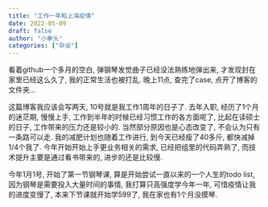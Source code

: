 ```yaml
---
title: "工作一年和上海疫情"
date: 2022-05-09
draft: false
author: "小拳头"
categories: ["杂谈"]
---
```


看着github一个多月的空白, 弹钢琴发觉曲子已经没法熟练地弹出来, 才发现封在家里已经这么久了, 我的正常生活也被打乱. 晚上11点, 查完了case, 点开了博客的文件夹...

这篇博客我应该会写两天, 10号就是我工作1周年的日子了. 去年入职, 经历了1个月的迷茫期, 慢慢上手, 工作到半年的时候已经习惯工作的各方面呢了, 比起在读硕士的日子, 工作带来的压力还是较小的. 当然部分原因也是心态改变了, 不会认为只有一条路可以走. 我的减肥计划也随着工作进行, 到今天已经瘦了40多斤, 都快减掉1/4个我了. 今年开始开始上手更业务相关的需求, 已经把组里的代码弄熟了, 而技术提升主要是通过看书带来的, 进步的还是比较慢.

今年1月1号, 开始了第一节钢琴课, 算是开始尝试一直以来的一个人生的todo list, 因为钢琴是需要投入大量时间的事情, 我打算只高强度学今年一年, 可惜疫情让我的进度变慢了, 本来下节课就开始学599了, 我在家也有1个月没摸琴.

